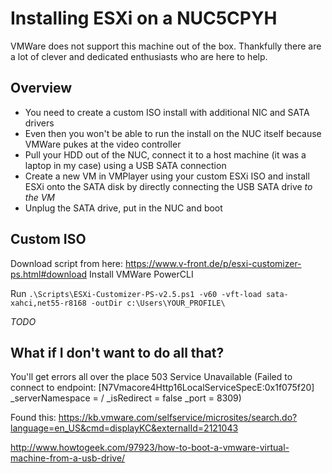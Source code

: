 # Installing ESXi on a NUC5CPYH

VMWare does not support this machine out of the box. Thankfully
there are a lot of clever and dedicated enthusiasts who are here
to help.

## Overview
  * You need to create a custom ISO install with additional NIC
    and SATA drivers
  * Even then you won't be able to run the install on the NUC
    itself because VMWare pukes at the video controller
  * Pull your HDD out of the NUC, connect it to a host machine
    (it was a laptop in my case) using a USB SATA connection
  * Create a new VM in VMPlayer using your custom ESXi ISO and
    install ESXi onto the SATA disk by directly connecting the
    USB SATA drive *to the VM*
  * Unplug the SATA drive, put in the NUC and boot

## Custom ISO  
Download script from here: https://www.v-front.de/p/esxi-customizer-ps.html#download
Install VMWare PowerCLI

Run
`.\Scripts\ESXi-Customizer-PS-v2.5.ps1 -v60 -vft-load sata-xahci,net55-r8168 -outDir c:\Users\YOUR_PROFILE\`

_TODO_

## What if I don't want to do all that?
You'll get errors all over the place
503 Service Unavailable (Failed to connect to endpoint: 
[N7Vmacore4Http16LocalServiceSpecE:0x1f075f20] _serverNamespace = / _isRedirect 
= false _port = 8309)

Found this: https://kb.vmware.com/selfservice/microsites/search.do?language=en_US&cmd=displayKC&externalId=2121043

http://www.howtogeek.com/97923/how-to-boot-a-vmware-virtual-machine-from-a-usb-drive/
